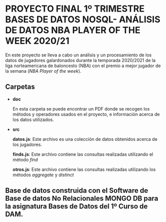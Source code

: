 # PROYECTO FINAL 1º TRIMESTRE BASES DE DATOS NOSQL- ANÁLISIS DE DATOS NBA PLAYER OF THE WEEK 2020/21

En este proyecto se lleva a cabo un análisis y un procesamiento de los datos de jugadores galardonados durante la temporada 2020/2021 de la liga norteamericana de baloncesto (NBA) con el premio a mejor jugador de la semana (_NBA Player of the week_).

## Carpetas

* **doc**

    En esta carpeta se puede encontrar un PDF donde se recogen los métodos y operadores usados en el proyecto, e información acerca de los datos utilizados.

* **src**

    **datos.js**: Este archivo es una colección de datos obtenidos acerca de los jugadores.

    **finds.js**: Este archivo contiene las consultas realizadas utilizando el método _find_

    **otros.js**: Este archivo contiene las consultas realizadas utilizando los métodos _aggregate_ y _distinct_
    

## Base de datos construida con el Software de Base de datos No Relacionales **MONGO DB** para la asignatura Bases de Datos del 1º Curso de DAM.
